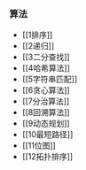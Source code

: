 ### 算法

- [[1排序]]
- [[2递归]]
- [[3二分查找]]
- [[4哈希算法]]
- [[5字符串匹配]]
- [[6贪心算法]]
- [[7分治算法]]
- [[8回溯算法]]
- [[9动态规划]]
- [[10最短路径]]
- [[11位图]]
- [[12拓扑排序]]